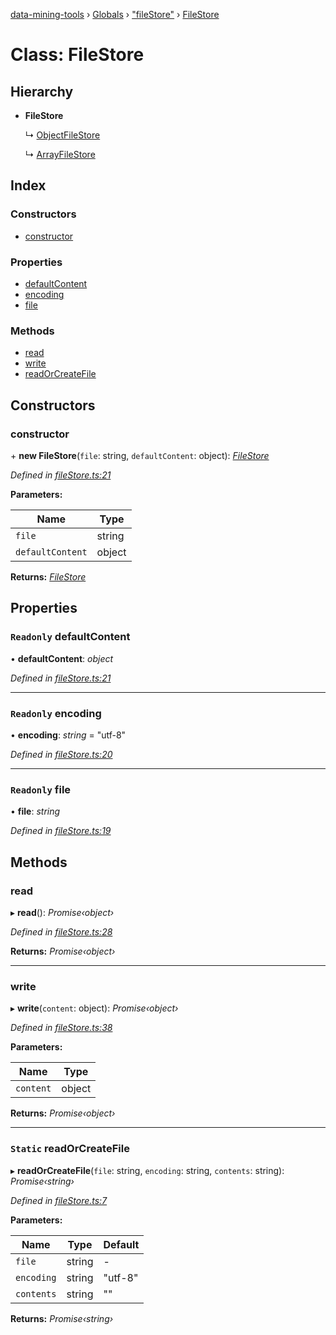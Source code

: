 [data-mining-tools](../README.md) › [Globals](../globals.md) › ["fileStore"](../modules/_filestore_.md) › [FileStore](_filestore_.filestore.md)

# Class: FileStore

## Hierarchy

* **FileStore**

  ↳ [ObjectFileStore](_filestore_.objectfilestore.md)

  ↳ [ArrayFileStore](_filestore_.arrayfilestore.md)

## Index

### Constructors

* [constructor](_filestore_.filestore.md#constructor)

### Properties

* [defaultContent](_filestore_.filestore.md#readonly-defaultcontent)
* [encoding](_filestore_.filestore.md#readonly-encoding)
* [file](_filestore_.filestore.md#readonly-file)

### Methods

* [read](_filestore_.filestore.md#read)
* [write](_filestore_.filestore.md#write)
* [readOrCreateFile](_filestore_.filestore.md#static-readorcreatefile)

## Constructors

###  constructor

\+ **new FileStore**(`file`: string, `defaultContent`: object): *[FileStore](_filestore_.filestore.md)*

*Defined in [fileStore.ts:21](https://github.com/tewen/data-mining-tools/blob/ff6565d/src/lib/fileStore.ts#L21)*

**Parameters:**

Name | Type |
------ | ------ |
`file` | string |
`defaultContent` | object |

**Returns:** *[FileStore](_filestore_.filestore.md)*

## Properties

### `Readonly` defaultContent

• **defaultContent**: *object*

*Defined in [fileStore.ts:21](https://github.com/tewen/data-mining-tools/blob/ff6565d/src/lib/fileStore.ts#L21)*

___

### `Readonly` encoding

• **encoding**: *string* = "utf-8"

*Defined in [fileStore.ts:20](https://github.com/tewen/data-mining-tools/blob/ff6565d/src/lib/fileStore.ts#L20)*

___

### `Readonly` file

• **file**: *string*

*Defined in [fileStore.ts:19](https://github.com/tewen/data-mining-tools/blob/ff6565d/src/lib/fileStore.ts#L19)*

## Methods

###  read

▸ **read**(): *Promise‹object›*

*Defined in [fileStore.ts:28](https://github.com/tewen/data-mining-tools/blob/ff6565d/src/lib/fileStore.ts#L28)*

**Returns:** *Promise‹object›*

___

###  write

▸ **write**(`content`: object): *Promise‹object›*

*Defined in [fileStore.ts:38](https://github.com/tewen/data-mining-tools/blob/ff6565d/src/lib/fileStore.ts#L38)*

**Parameters:**

Name | Type |
------ | ------ |
`content` | object |

**Returns:** *Promise‹object›*

___

### `Static` readOrCreateFile

▸ **readOrCreateFile**(`file`: string, `encoding`: string, `contents`: string): *Promise‹string›*

*Defined in [fileStore.ts:7](https://github.com/tewen/data-mining-tools/blob/ff6565d/src/lib/fileStore.ts#L7)*

**Parameters:**

Name | Type | Default |
------ | ------ | ------ |
`file` | string | - |
`encoding` | string | "utf-8" |
`contents` | string | "" |

**Returns:** *Promise‹string›*
